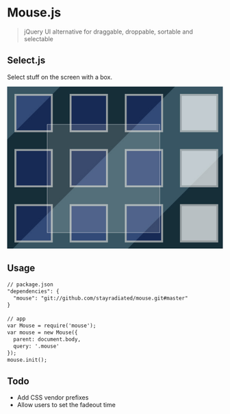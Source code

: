 # Mouse.js

> jQuery UI alternative for draggable, droppable, sortable and selectable


## Select.js

Select stuff on the screen with a box.



![Example](example.jpg)

## Usage
    
    // package.json
    "dependencies": {
      "mouse": "git://github.com/stayradiated/mouse.git#master"
    }

    // app
    var Mouse = require('mouse');
    var mouse = new Mouse({
      parent: document.body,
      query: '.mouse'
    });
    mouse.init();

## Todo

- Add CSS vendor prefixes
- Allow users to set the fadeout time
